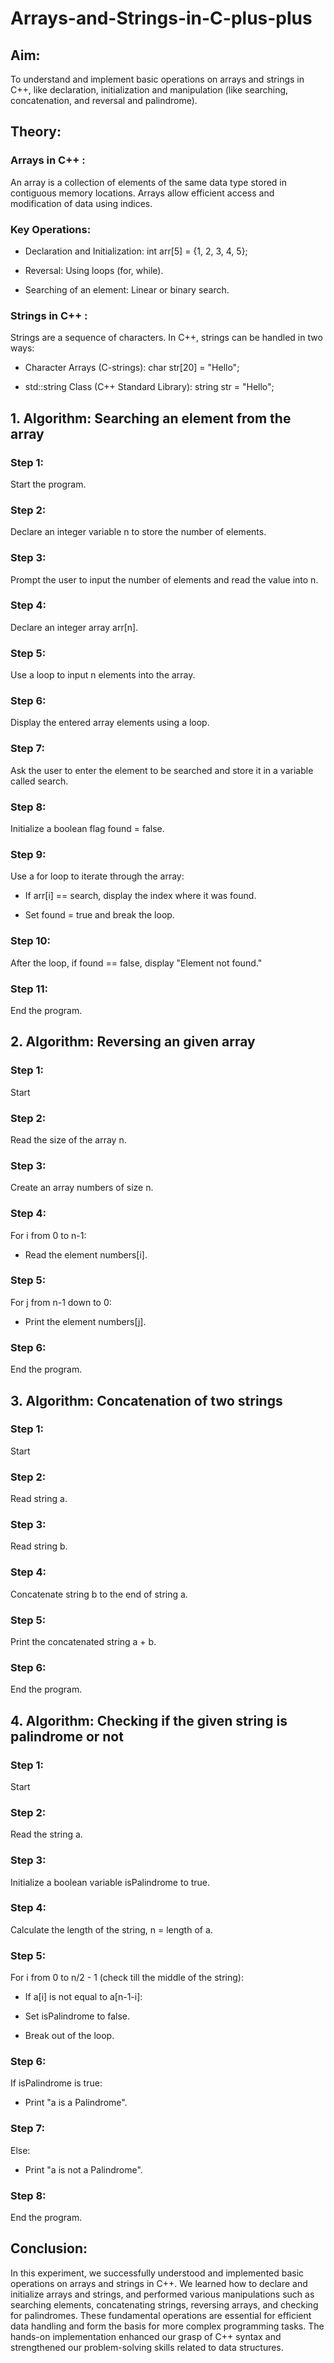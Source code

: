 # Arrays-and-Strings-in-C-plus-plus

## Aim:

To understand and implement basic operations on arrays and strings in C++, like declaration, initialization and manipulation (like searching, concatenation, and reversal and palindrome).

## Theory:

### Arrays in C++ :

An array is a collection of elements of the same data type stored in contiguous memory locations. Arrays allow efficient access and modification of data using indices.

### Key Operations:

- Declaration and Initialization: int arr[5] = {1, 2, 3, 4, 5};

- Reversal: Using loops (for, while).

- Searching of an element: Linear or binary search.

### Strings in C++ :

Strings are a sequence of characters. In C++, strings can be handled in two ways:

- Character Arrays (C-strings): char str[20] = "Hello";

- std::string Class (C++ Standard Library): string str = "Hello";

## 1. Algorithm: Searching an element from the array

### Step 1:

Start the program.

### Step 2:

Declare an integer variable n to store the number of elements.

### Step 3:

Prompt the user to input the number of elements and read the value into n.

### Step 4:

Declare an integer array arr[n].

### Step 5:

Use a loop to input n elements into the array.

### Step 6:

Display the entered array elements using a loop.

### Step 7:

Ask the user to enter the element to be searched and store it in a variable called search.

### Step 8:

Initialize a boolean flag found = false.

### Step 9:

Use a for loop to iterate through the array:

- If arr[i] == search, display the index where it was found.

- Set found = true and break the loop.

### Step 10:

After the loop, if found == false, display "Element not found."

### Step 11:

End the program.

## 2. Algorithm: Reversing an given array

### Step 1:

Start

### Step 2: 

Read the size of the array n.

### Step 3: 

Create an array numbers of size n.

### Step 4: 

For i from 0 to n-1:

- Read the element numbers[i].

### Step 5: 

For j from n-1 down to 0:

- Print the element numbers[j].

### Step 6: 

End the program.

## 3. Algorithm: Concatenation of two strings

### Step 1:

Start

### Step 2:

Read string a.

### Step 3: 

Read string b.

### Step 4:

Concatenate string b to the end of string a.

### Step 5:

Print the concatenated string a + b.

### Step 6:

End the program.

## 4. Algorithm: Checking if the given string is palindrome or not

### Step 1:

Start

### Step 2:

Read the string a.

### Step 3:

Initialize a boolean variable isPalindrome to true.

### Step 4:

Calculate the length of the string, n = length of a.

### Step 5:

For i from 0 to n/2 - 1 (check till the middle of the string):

- If a[i] is not equal to a[n-1-i]:

- Set isPalindrome to false.

- Break out of the loop.

### Step 6:

If isPalindrome is true:

- Print "a is a Palindrome".

### Step 7:

Else:

- Print "a is not a Palindrome".

### Step 8:

End the program.

## Conclusion:

In this experiment, we successfully understood and implemented basic operations on arrays and strings in C++. We learned how to declare and initialize arrays and strings, and performed various manipulations such as searching elements, concatenating strings, reversing arrays, and checking for palindromes. These fundamental operations are essential for efficient data handling and form the basis for more complex programming tasks. The hands-on implementation enhanced our grasp of C++ syntax and strengthened our problem-solving skills related to data structures.




